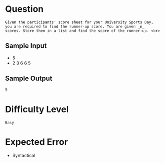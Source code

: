 # Question
    Given the participants' score sheet for your University Sports Day, you are required to find the runner-up score. You are given _n_ scores. Store them in a list and find the score of the runner-up. <br>

## Sample Input
- 5 
- 2 3 6 6 5

## Sample Output

    5

# Difficulty  Level

    Easy

# Expected Error 

- Syntactical